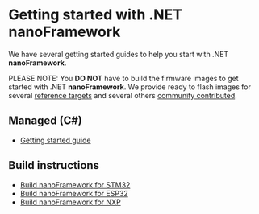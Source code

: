 # Getting started with .NET **nanoFramework**

We have several getting started guides to help you start with .NET **nanoFramework**.

PLEASE NOTE: You **DO NOT** have to build the firmware images to get started with .NET **nanoFramework**. We provide ready to flash images for several [reference targets](../reference-targets/index.md) and several others [community contributed](../community-targets/index.md).

## Managed (C#)

- [Getting started guide](getting-started-managed.md)

## Build instructions

- [Build nanoFramework for STM32](../building/build-stm32.md)
- [Build nanoFramework for ESP32](../building/build-esp32.md)
- [Build nanoFramework for NXP](../building/build-nxp.md)
